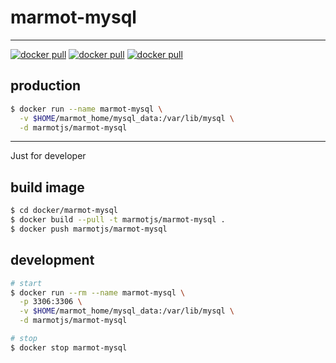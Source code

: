 # marmot-mysql

---

[![docker pull][docker-pull-image]][docker-url]
[![docker pull][docker-size-image]][docker-url]
[![docker pull][docker-layers-image]][docker-url]

[docker-pull-image]: https://img.shields.io/docker/pulls/marmotjs/marmot-mysql.svg?style=flat-square&logo=dockbit
[docker-size-image]: https://img.shields.io/microbadger/image-size/marmotjs/marmot-mysql.svg?style=flat-square&logo=dockbit
[docker-layers-image]: https://img.shields.io/microbadger/layers/marmotjs/marmot-mysql.svg?style=flat-square&logo=dockbit
[docker-url]: https://hub.docker.com/r/marmotjs/marmot-mysql/

## production

```bash
$ docker run --name marmot-mysql \
  -v $HOME/marmot_home/mysql_data:/var/lib/mysql \
  -d marmotjs/marmot-mysql
```

---

Just for developer

## build image

```bash
$ cd docker/marmot-mysql
$ docker build --pull -t marmotjs/marmot-mysql .
$ docker push marmotjs/marmot-mysql
```

## development

```bash
# start
$ docker run --rm --name marmot-mysql \
  -p 3306:3306 \
  -v $HOME/marmot_home/mysql_data:/var/lib/mysql \
  -d marmotjs/marmot-mysql

# stop
$ docker stop marmot-mysql
```
